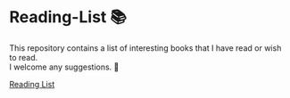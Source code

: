 # Reading-List 📚

This repository contains a list of interesting books that I have read or wish to read.<br>
I welcome any suggestions. 🙂

[Reading List](https://www.goodreads.com/user/show/126132859-natasha)


